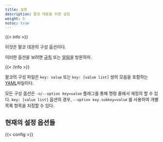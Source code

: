```yaml
---
title: 설정
description: 팔코 데몬을 위한 설정
weight: 5
notoc: true
---
```


{{< info >}}

이것은 팔코 데몬의 구성 옵션이다.

이러한 옵션을 보려면 [규칙](../rules) 또는 [알림](../alerts)을 방문하자.

{{< /info >}}


팔코의 구성 파일은 `key: value` 또는 `key: [value list]` 쌍의 모음을 포함하는 [YAML](http://www.yaml.org/start.html)파일이다.



모든 구성 옵션은 `-o/--option key=value` 플래그를 통해 명령 줄에서 재정의 할 수 있다. `key: [value list]` 옵션의 경우, `--option key.subkey=value` 를 사용하여 개별 목록 항목을 지정할 수 있다.

## 현재의 설정 옵션들


[comment]: <> (@kris-nova: This data is loaded from the YAML file in data/en/config.yaml)
{{< config >}}
